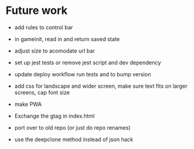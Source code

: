 # Future work

- add rules to control bar
- in gameinit, read in and return saved state
- adjust size to acomodate url bar

- set up jest tests or remove jest script and dev dependency
- update deploy workflow run tests and to bump version
- add css for landscape and wider screen, make sure text fits on larger screens, cap font size
- make PWA
- Exchange the gtag in index.html

- port over to old repo (or just do repo renames)

- use the deepclone method instead of json hack
